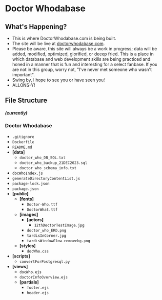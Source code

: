 # Doctor Whodabase


## What's Happening?

* This is where DoctorWhodabase.com is being built.
* The site will be live at [doctorwhodabase.com](https://doctorwhodabase.com).
* Please be aware, this site will always be a work in progress; data will be added, modified, optimized, glorified, or deeep fried.
This is a place in which database and web development skills are being practiced and honed in a manner that is fun and interesting for a select fanbase. If you are not in this group, worry not, "I've never met someone who wasn't important".
* Swing by, I hope to see you or have seen you!
* ALLONS-Y!

## File Structure 
##### (currently)

### Doctor Whodabase
<!-- START: contents list -->
- `.gitignore`
- `Dockerfile`
- `README.md`
- **[data]**
  - `doctor_who_DB_SQL.txt`
  - `doctor_who_backup_21DEC2023.sql`
  - `doctor_who_schema_info.txt`
- `docWhoIndex.js`
- `generateDirectoryContentList.js`
- `package-lock.json`
- `package.json`
- **[public]**
  - **[fonts]**
    - `Doctor-Who.ttf`
    - `DoctorWhat.ttf`
  - **[images]**
    - **[actors]**
      - `12thDoctorTestImage.jpg`
    - `doctor_who_ERD.png`
    - `tardisInCorner.jpg`
    - `tardisWindowGlow-removebg.png`
  - **[styles]**
    - `docWho.css`
- **[scripts]**
  - `convertForPostgresql.py`
- **[views]**
  - `docWho.ejs`
  - `doctorInfoOverview.ejs`
  - **[partials]**
    - `footer.ejs`
    - `header.ejs`
<!-- END: contents list -->